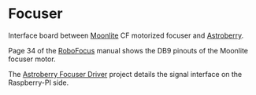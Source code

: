 # Focuser

Interface board between [Moonlite](https://focuser.com/products.php) CF motorized focuser and [Astroberry](https://www.astroberry.io). 

Page 34 of the [RoboFocus](https://robofocus.com/wp-content/uploads/2021/09/RF-Manual.pdf) manual shows the DB9 pinouts of the Moonlite focuser motor.

The [Astroberry Focuser Driver](https://github.com/rkaczorek/astroberry-diy) project details the signal interface on the Raspberry-PI side.
